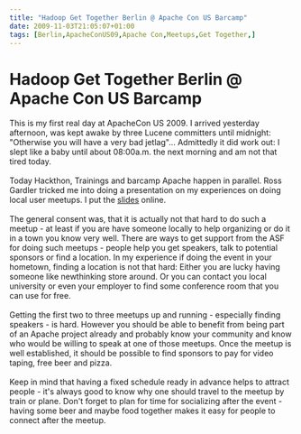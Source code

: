 ```yaml
---
title: "Hadoop Get Together Berlin @ Apache Con US Barcamp"
date: 2009-11-03T21:05:07+01:00
tags: [Berlin,ApacheConUS09,Apache Con,Meetups,Get Together,]
---
```


# Hadoop Get Together Berlin @ Apache Con US Barcamp


This is my first real day at ApacheCon US 2009. I arrived yesterday afternoon, was kept awake by three Lucene 
committers until midnight: "Otherwise you will have a very bad jetlag"... Admittedly it did work out: I slept like a 
baby until about 08:00a.m. the next morning and am not that tired today.<br><br>Today Hackthon, Trainings and barcamp 
Apache happen in parallel. Ross Gardler tricked me into doing a presentation on my experiences on doing local user 
meetups. I put the <a href="http://isabel-drost.de/hadoop/slides/barcamp09us.pdf">slides</a> online.<br><br>The general 
consent was, that it is actually not that hard to do such a meetup - at least if you are have someone locally to help 
organizing or do it in a town you know very well. There are ways to get support from the ASF for doing such meetups - 
people help you get speakers, talk to potential sponsors or find a location. In my experience if doing the event in 
your hometown, finding a location is not that hard: Either you are lucky having someone like newthinking store around. 
Or you can contact you local university or even your employer to find some conference room that you can use for 
free.<br><br>Getting the first two to three meetups up and running - especially finding speakers - is hard. However you 
should be able to benefit from being part of an Apache project already and probably know your community and know who 
would be willing to speak at one of those meetups. Once the meetup is well established, it should be possible to find 
sponsors to pay for video taping, free beer and pizza.<br><br>Keep in mind that having a fixed schedule ready in 
advance helps to attract people - it's always good to know why one should travel to the meetup by train or plane. Don't 
forget to plan for time for socializing after the event - having some beer and maybe food together makes it easy for 
people to connect after the meetup.
